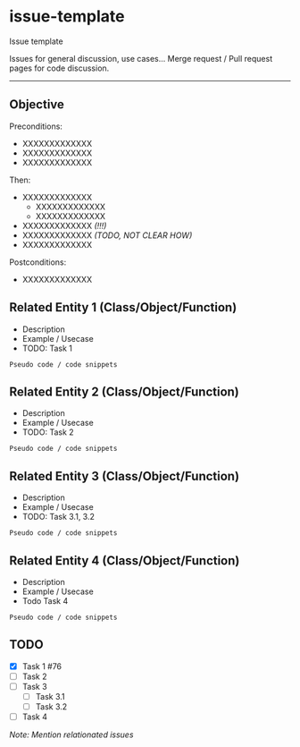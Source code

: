# issue-template
Issue template 

Issues for general discussion, use cases...
Merge request / Pull request pages for code discussion.

---------------------------

Objective
-------------

Preconditions:

* XXXXXXXXXXXXX
* XXXXXXXXXXXXX
* XXXXXXXXXXXXX 

Then:

* XXXXXXXXXXXXX
    * XXXXXXXXXXXXX
    * XXXXXXXXXXXXX
* XXXXXXXXXXXXX *(!!!)*
* XXXXXXXXXXXXX *(TODO, NOT CLEAR HOW)*
* XXXXXXXXXXXXX

Postconditions:

* XXXXXXXXXXXXX

Related Entity 1 (Class/Object/Function)
------------------

- Description
- Example / Usecase
- TODO: Task 1
```
Pseudo code / code snippets
```


Related Entity 2 (Class/Object/Function)
------------------

- Description
- Example / Usecase
- TODO: Task 2
```
Pseudo code / code snippets
```

Related Entity 3 (Class/Object/Function)
------------------

- Description
- Example / Usecase
- TODO: Task 3.1, 3.2
```
Pseudo code / code snippets
```


Related Entity 4 (Class/Object/Function)
------------------

- Description
- Example / Usecase
- Todo Task 4
```
Pseudo code / code snippets
```



TODO
----------------

* [X] Task 1 #76
* [ ] Task 2
* [ ] Task 3
  * [ ] Task 3.1
  * [ ] Task 3.2
* [ ] Task 4

*Note: Mention relationated issues*
